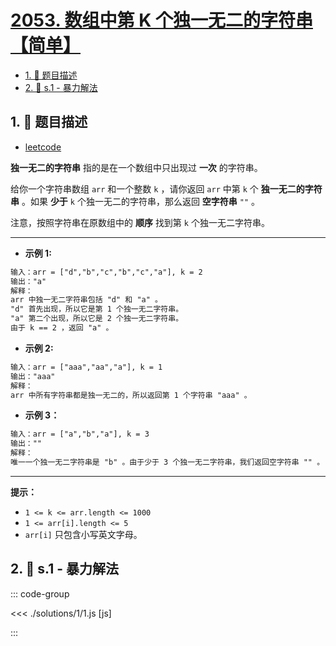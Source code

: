 # [2053. 数组中第 K 个独一无二的字符串【简单】](https://github.com/tnotesjs/TNotes.leetcode/tree/main/notes/2053.%20%E6%95%B0%E7%BB%84%E4%B8%AD%E7%AC%AC%20K%20%E4%B8%AA%E7%8B%AC%E4%B8%80%E6%97%A0%E4%BA%8C%E7%9A%84%E5%AD%97%E7%AC%A6%E4%B8%B2%E3%80%90%E7%AE%80%E5%8D%95%E3%80%91)

<!-- region:toc -->

- [1. 📝 题目描述](#1--题目描述)
- [2. 🎯 s.1 - 暴力解法](#2--s1---暴力解法)

<!-- endregion:toc -->

## 1. 📝 题目描述

- [leetcode](https://leetcode.cn/problems/kth-distinct-string-in-an-array/)

**独一无二的字符串** 指的是在一个数组中只出现过 **一次** 的字符串。

给你一个字符串数组 `arr` 和一个整数 `k` ，请你返回 `arr` 中第 `k` 个 **独一无二的字符串** 。如果 **少于** `k` 个独一无二的字符串，那么返回 **空字符串** `""` 。

注意，按照字符串在原数组中的 **顺序** 找到第 `k` 个独一无二字符串。

---

- **示例 1:**

```txt
输入：arr = ["d","b","c","b","c","a"], k = 2
输出："a"
解释：
arr 中独一无二字符串包括 "d" 和 "a" 。
"d" 首先出现，所以它是第 1 个独一无二字符串。
"a" 第二个出现，所以它是 2 个独一无二字符串。
由于 k == 2 ，返回 "a" 。
```

- **示例 2:**

```txt
输入：arr = ["aaa","aa","a"], k = 1
输出："aaa"
解释：
arr 中所有字符串都是独一无二的，所以返回第 1 个字符串 "aaa" 。
```

- **示例 3：**

```txt
输入：arr = ["a","b","a"], k = 3
输出：""
解释：
唯一一个独一无二字符串是 "b" 。由于少于 3 个独一无二字符串，我们返回空字符串 "" 。
```

---

**提示：**

- `1 <= k <= arr.length <= 1000`
- `1 <= arr[i].length <= 5`
- `arr[i]` 只包含小写英文字母。

## 2. 🎯 s.1 - 暴力解法

::: code-group

<<< ./solutions/1/1.js [js]

:::
